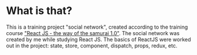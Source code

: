 # What is that?

This is a training project "social network", created according to the training course ["React JS - the way of the samurai 1.0"](https://www.youtube.com/c/ITKAMASUTRA).
The social network was created by me while studying React JS. The basics of ReactJS were worked out in the project: state, store, component, dispatch, props, redux, etc.

